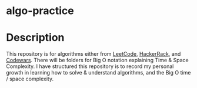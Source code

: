 # algo-practice

# Description
This repository is for algorithms either from [LeetCode](https://leetcode.com/), [HackerRack](https://www.hackerrank.com/dashboard), and [Codewars](https://www.codewars.com/). There will be folders for Big O notation explaining Time & Space Complexity. I have structured this repository is to record my personal growth in learning how to solve & understand algorithms, and the Big O time / space complexity.

